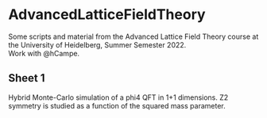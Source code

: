 # AdvancedLatticeFieldTheory
Some scripts and material from the Advanced Lattice Field Theory course at the University of Heidelberg, Summer Semester 2022.  
Work with @hCampe.  
  
## Sheet 1  
Hybrid Monte-Carlo simulation of a phi4 QFT in 1+1 dimensions. Z2 symmetry is studied as a function of the squared mass parameter.
